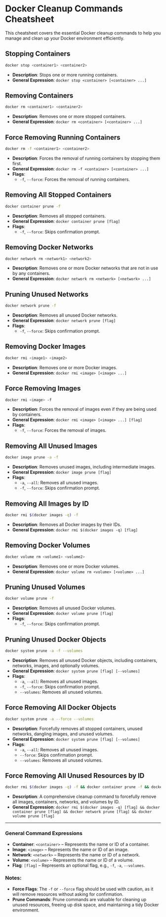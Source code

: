 # Docker Cleanup Commands Cheatsheet

This cheatsheet covers the essential Docker cleanup commands to help you manage and clean up your Docker environment efficiently.

## Stopping Containers
```bash
docker stop <container1> <container2>
```
- **Description**: Stops one or more running containers.
- **General Expression**: `docker stop <container> [<container> ...]`

## Removing Containers
```bash
docker rm <container1> <container2>
```
- **Description**: Removes one or more stopped containers.
- **General Expression**: `docker rm <container> [<container> ...]`

## Force Removing Running Containers
```bash
docker rm -f <container1> <container2>
```
- **Description**: Forces the removal of running containers by stopping them first.
- **General Expression**: `docker rm -f <container> [<container> ...]`
- **Flags**:
  - `-f`, `--force`: Forces the removal of running containers.

## Removing All Stopped Containers
```bash
docker container prune -f
```
- **Description**: Removes all stopped containers.
- **General Expression**: `docker container prune [flag]`
- **Flags**:
  - `-f`, `--force`: Skips confirmation prompt.

## Removing Docker Networks
```bash
docker network rm <network1> <network2>
```
- **Description**: Removes one or more Docker networks that are not in use by any containers.
- **General Expression**: `docker network rm <network> [<network> ...]`

## Pruning Unused Networks
```bash
docker network prune -f
```
- **Description**: Removes all unused Docker networks.
- **General Expression**: `docker network prune [flag]`
- **Flags**:
  - `-f`, `--force`: Skips confirmation prompt.

## Removing Docker Images
```bash
docker rmi <image1> <image2>
```
- **Description**: Removes one or more Docker images.
- **General Expression**: `docker rmi <image> [<image> ...]`

## Force Removing Images
```bash
docker rmi <image> -f
```
- **Description**: Forces the removal of images even if they are being used by containers.
- **General Expression**: `docker rmi <image> [<image> ...] [flag]`
- **Flags**:
  - `-f`, `--force`: Forces the removal of images.

## Removing All Unused Images
```bash
docker image prune -a -f
```
- **Description**: Removes unused images, including intermediate images.
- **General Expression**: `docker image prune [flag]`
- **Flags**:
  - `-a`, `--all`: Removes all unused images.
  - `-f`, `--force`: Skips confirmation prompt.

## Removing All Images by ID
```bash
docker rmi $(docker images -q) -f
```
- **Description**: Removes all Docker images by their IDs.
- **General Expression**: `docker rmi $(docker images -q) [flag]`

## Removing Docker Volumes
```bash
docker volume rm <volume1> <volume2>
```
- **Description**: Removes one or more Docker volumes.
- **General Expression**: `docker volume rm <volume> [<volume> ...]`

## Pruning Unused Volumes
```bash
docker volume prune -f
```
- **Description**: Removes all unused Docker volumes.
- **General Expression**: `docker volume prune [flag]`
- **Flags**:
  - `-f`, `--force`: Skips confirmation prompt.

## Pruning Unused Docker Objects
```bash
docker system prune -a -f --volumes
```
- **Description**: Removes all unused Docker objects, including containers, networks, images, and optionally volumes.
- **General Expression**: `docker system prune [flag] [--volumes]`
- **Flags**:
  - `-a`, `--all`: Removes all unused images.
  - `-f`, `--force`: Skips confirmation prompt.
  - `--volumes`: Removes all unused volumes.

## Force Removing All Docker Objects
```bash
docker system prune -a --force --volumes
```
- **Description**: Forcefully removes all stopped containers, unused networks, dangling images, and unused volumes.
- **General Expression**: `docker system prune [flag] [--volumes]`
- **Flags**:
  - `-a`, `--all`: Removes all unused images.
  - `--force`: Skips confirmation prompt.
  - `--volumes`: Removes all unused volumes.

## Force Removing All Unused Resources by ID
```bash
docker rmi $(docker images -q) -f && docker container prune -f && docker network prune -f && docker volume prune -f
```
- **Description**: A comprehensive cleanup command to forcefully remove all images, containers, networks, and volumes by ID.
- **General Expression**: `docker rmi $(docker images -q) [flag] && docker container prune [flag] && docker network prune [flag] && docker volume prune [flag]`

---

### General Command Expressions

- **Container**: `<container>` – Represents the name or ID of a container.
- **Image**: `<image>` – Represents the name or ID of an image.
- **Network**: `<network>` – Represents the name or ID of a network.
- **Volume**: `<volume>` – Represents the name or ID of a volume.
- **Flag**: `[flag]` – Represents an optional flag, e.g., `-f`, `-a`, `--volumes`.

### Notes:

- **Force Flags**: The `-f` or `--force` flag should be used with caution, as it will remove resources without asking for confirmation.
- **Prune Commands**: Prune commands are valuable for cleaning up unused resources, freeing up disk space, and maintaining a tidy Docker environment.